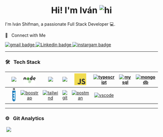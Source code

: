 <h1 align="center"> Hi! I'm Iván <img src="https://user-images.githubusercontent.com/1303154/88677602-1635ba80-d120-11ea-84d8-d263ba5fc3c0.gif" width="28px" alt="hi"></h1>

I'm Iván Shifman, a passionate Full Stack Developer 💻.

🤝 &nbsp; Connect with Me

<div>
<a href="mailto:ivanshifman1300@gmail.com" target="blank"> 
<img src="https://img.shields.io/badge/Gmail-D14836?style=for-the-badge&logo=gmail&logoColor=white" alt="gmail badge"/> </a>

<a href="https://ar.linkedin.com/in/iv%C3%A1n-ezequiel-shifman-042b0726a" target="blank"> 
<img src="https://img.shields.io/badge/LinkedIn-0077B5?style=for-the-badge&logo=linkedin&logoColor=white" alt="Linkedin badge"/> </a>

<a href="https://www.instagram.com/ivanshifman/" target="blank"> 
<img src="https://img.shields.io/badge/Instagram-E4405F?style=for-the-badge&logo=instagram&logoColor=white" alt="instargam badge"/> </a>
</div>

<hr>

### 🛠 &nbsp; Tech Stack

<a href="https://reactjs.org/" target="_blank"><img src="https://raw.githubusercontent.com/devicons/devicon/master/icons/react/react-original-wordmark.svg" width=40></a> | <a href="https://nextjs.org/" target="_blank"><img src="https://www.vectorlogo.zone/logos/nextjs/nextjs-icon.svg" width=40></a> | <a href="https://nodejs.org/" target="_blank"><img src="https://raw.githubusercontent.com/devicons/devicon/master/icons/nodejs/nodejs-original-wordmark.svg" width="40"></a> | <a href="https://expressjs.com/" target="_blank"><img src="https://www.vectorlogo.zone/logos/expressjs/expressjs-icon.svg" width="40"></a> | <a href="https://nestjs.com/" target="_blank"><img src="https://www.vectorlogo.zone/logos/nestjs/nestjs-icon.svg" width="40"></a> | <a href="https://developer.mozilla.org/en-US/docs/Web/JavaScript" target="_blank"><img src="https://raw.githubusercontent.com/devicons/devicon/master/icons/javascript/javascript-original.svg" width="40"></a> | <a href="[https://isocpp.org/](https://www.typescriptlang.org/)" target="_blank"><img src="https://www.vectorlogo.zone/logos/typescriptlang/typescriptlang-icon.svg" alt="typescript" width="40"></a> | <a href="https://www.mysql.com/" target="_blank"><img src="https://www.vectorlogo.zone/logos/mysql/mysql-ar21.svg" alt="mysql" width="40"></a> | <a href="https://www.mongodb.com/" target="_blank"><img src="https://www.vectorlogo.zone/logos/mongodb/mongodb-icon.svg" alt="mongodb" width="40"></a> | <a href="https://firebase.google.com/" target="_blank"><img src="https://www.vectorlogo.zone/logos/firebase/firebase-icon.svg" alt="firebase" width="40"></a> | <a href="https://www.sqlite.org/" target="_blank"><img src="https://www.vectorlogo.zone/logos/sqlite/sqlite-icon.svg" alt="sqlite" width="40"></a> | <a href="https://www.docker.com/" target="_blank"><img src="https://www.vectorlogo.zone/logos/docker/docker-icon.svg" alt="docker" width="40"></a> | <a href="https://kubernetes.io/" target="_blank"><img src="https://www.vectorlogo.zone/logos/kubernetes/kubernetes-icon.svg" alt="kubernetes" width="40"></a> |
|:-:|:-:|:-:|:-:|:-:|:-:|:-:|:-:|:-:|:-:|:-:|:-:|:-:|
|<a href="https://developer.mozilla.org/en-US/docs/Web/HTML" target="_blank"><img src="https://raw.githubusercontent.com/devicons/devicon/master/icons/html5/html5-original-wordmark.svg" alt="html5" width="40"></a> | <a href="https://developer.mozilla.org/en-US/docs/Web/CSS" target="_blank"><img src="https://raw.githubusercontent.com/devicons/devicon/master/icons/css3/css3-original-wordmark.svg" alt="css3" width="45" height="45"/></a> | <a href="https://getbootstrap.com/" target="_blank"><img src="https://www.vectorlogo.zone/logos/getbootstrap/getbootstrap-icon.svg" alt="boostrap" width="40"></a> | <a href="https://tailwindcss.com/" target="_blank"><img src="https://www.vectorlogo.zone/logos/tailwindcss/tailwindcss-icon.svg" alt="tailwind" width="40"></a> | <a href="https://git-scm.com/" target="_blank"><img src="https://www.vectorlogo.zone/logos/git-scm/git-scm-icon.svg" alt="git" width="40"></a> | <a href="https://www.postman.com/" target="_blank"><img src="https://www.vectorlogo.zone/logos/getpostman/getpostman-icon.svg" alt="postman" width="40"></a> | <a href="https://code.visualstudio.com/" target="_blank"><img src="https://www.vectorlogo.zone/logos/visualstudio_code/visualstudio_code-icon.svg" alt="vscode" width="40"></a> |


<hr>

### ⚙️ &nbsp; Git Analytics
 
<p>&nbsp;<img align="center" src="https://github-readme-stats.vercel.app/api/top-langs/?username=ivanshifman&theme=dark&layout=compact" width="410" /></p>
